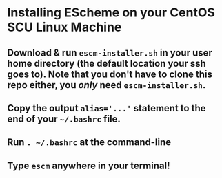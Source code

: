 # Installing EScheme on your CentOS SCU Linux Machine

## Download & run `escm-installer.sh` in your user home directory (the default location your ssh goes to). Note that you don't have to clone this repo either, you _only_ need `escm-installer.sh`.

## Copy the output `alias='...'` statement to the end of your `~/.bashrc` file.

## Run `. ~/.bashrc` at the command-line

## Type `escm` anywhere in your terminal!